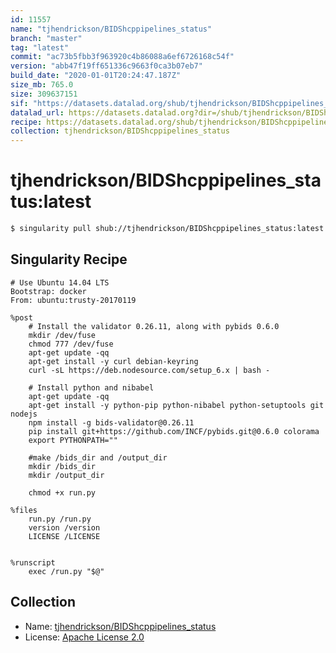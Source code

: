 ```yaml
---
id: 11557
name: "tjhendrickson/BIDShcppipelines_status"
branch: "master"
tag: "latest"
commit: "ac73b5fbb3f963920c4b86088a6ef6726168c54f"
version: "abb47f19ff651336c9663f0ca3b07eb7"
build_date: "2020-01-01T20:24:47.187Z"
size_mb: 765.0
size: 309637151
sif: "https://datasets.datalad.org/shub/tjhendrickson/BIDShcppipelines_status/latest/2020-01-01-ac73b5fb-abb47f19/abb47f19ff651336c9663f0ca3b07eb7.sif"
datalad_url: https://datasets.datalad.org?dir=/shub/tjhendrickson/BIDShcppipelines_status/latest/2020-01-01-ac73b5fb-abb47f19/
recipe: https://datasets.datalad.org/shub/tjhendrickson/BIDShcppipelines_status/latest/2020-01-01-ac73b5fb-abb47f19/Singularity
collection: tjhendrickson/BIDShcppipelines_status
---
```


# tjhendrickson/BIDShcppipelines_status:latest

```bash
$ singularity pull shub://tjhendrickson/BIDShcppipelines_status:latest
```

## Singularity Recipe

```singularity
# Use Ubuntu 14.04 LTS
Bootstrap: docker
From: ubuntu:trusty-20170119

%post
    # Install the validator 0.26.11, along with pybids 0.6.0
    mkdir /dev/fuse
    chmod 777 /dev/fuse
    apt-get update -qq
    apt-get install -y curl debian-keyring
    curl -sL https://deb.nodesource.com/setup_6.x | bash -
    
    # Install python and nibabel
    apt-get update -qq
    apt-get install -y python-pip python-nibabel python-setuptools git nodejs
    npm install -g bids-validator@0.26.11
    pip install git+https://github.com/INCF/pybids.git@0.6.0 colorama
    export PYTHONPATH=""

    #make /bids_dir and /output_dir
    mkdir /bids_dir
    mkdir /output_dir

    chmod +x run.py

%files
    run.py /run.py
    version /version
    LICENSE /LICENSE


%runscript
    exec /run.py "$@"
```

## Collection

 - Name: [tjhendrickson/BIDShcppipelines_status](https://github.com/tjhendrickson/BIDShcppipelines_status)
 - License: [Apache License 2.0](https://api.github.com/licenses/apache-2.0)

